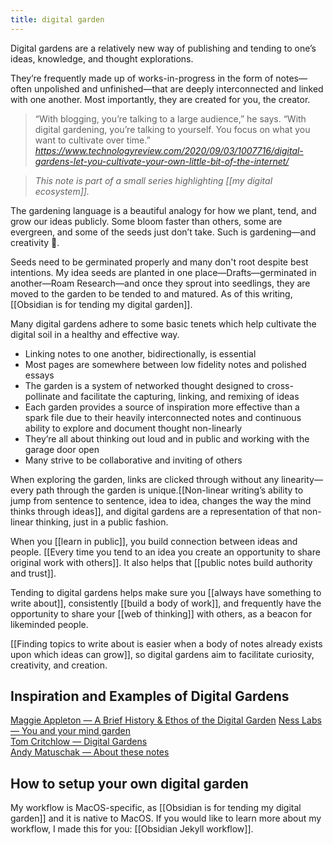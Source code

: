 ```yaml
---
title: digital garden
---
```

Digital gardens are a relatively new way of publishing and tending to one’s ideas, knowledge, and thought explorations.

They’re frequently made up of works-in-progress in the form of notes—often unpolished and unfinished—that are deeply interconnected and linked with one another. Most importantly, they are created for you, the creator.

<blockquote class="quoteback" darkmode="" data-title="Digital%20gardens%20let%20you%20cultivate%20your%20own%20little%20bit%20of%20the%20internet%20%E2%80%93%20MIT%20Technology%20Review" data-author="" cite="https://www.technologyreview.com/2020/09/03/1007716/digital-gardens-let-you-cultivate-your-own-little-bit-of-the-internet/">
“With blogging, you’re talking to a large audience,” he says. “With digital gardening, you’re talking to yourself. You focus on what you want to cultivate over time.”
<footer><cite> <a href="https://www.technologyreview.com/2020/09/03/1007716/digital-gardens-let-you-cultivate-your-own-little-bit-of-the-internet/">https://www.technologyreview.com/2020/09/03/1007716/digital-gardens-let-you-cultivate-your-own-little-bit-of-the-internet/</a></cite></footer>
</blockquote><script note="" src="https://cdn.jsdelivr.net/gh/Blogger-Peer-Review/quotebacks@1/quoteback.js"></script>

> *This note is part of a small series highlighting [[my digital ecosystem]].*

The gardening language is a beautiful analogy for how we plant, tend, and grow our ideas publicly. Some bloom faster than others, some are evergreen, and some of the seeds just don’t take. Such is gardening—and creativity 🌱.

Seeds need to be germinated properly and many don't root despite best intentions. My idea seeds are planted in one place—Drafts—germinated in another—Roam Research—and once they sprout into seedlings, they are moved to the garden to be tended to and matured. As of this writing, [[Obsidian is for tending my digital garden]].

Many digital gardens adhere to some basic tenets which help cultivate the digital soil in a healthy and effective way.
- Linking notes to one another, bidirectionally, is essential
- Most pages are somewhere between low fidelity notes and polished essays
- The garden is a system of networked thought designed to cross-pollinate and facilitate the capturing, linking, and remixing of ideas
- Each garden provides a source of inspiration more effective than a spark file due to their heavily interconnected notes and continuous ability to explore and document thought non-linearly
- They’re all about thinking out loud and in public and working with the garage door open
- Many strive to be collaborative and inviting of others

When exploring the garden, links are clicked through without any linearity—every path through the garden is unique.[[Non-linear writing’s ability to jump from sentence to sentence, idea to idea, changes the way the mind thinks through ideas]], and digital gardens are a representation of that non-linear thinking, just in a public fashion.

When you [[learn in public]], you build connection between ideas and people. [[Every time you tend to an idea you create an opportunity to share original work with others]].  It also helps that [[public notes build authority and trust]].

Tending to digital gardens helps make sure you [[always have something to write about]], consistently [[build a body of work]], and frequently have the opportunity to share your [[web of thinking]] with others, as a beacon for likeminded people.

[[Finding topics to write about is easier when a body of notes already exists upon which ideas can grow]], so digital gardens aim to facilitate curiosity, creativity, and creation.

## Inspiration and Examples of Digital Gardens
[Maggie Appleton — A Brief History & Ethos of the Digital Garden](https://maggieappleton.com/garden-history)
[Ness Labs — You and your mind garden](https://nesslabs.com/mind-garden)<br>
[Tom Critchlow — Digital Gardens](https://tomcritchlow.com/blogchains/digital-gardens/)<br>
[Andy Matuschak — About these notes](http://notes.andymatuschak.org/)<br>

## How to setup your own digital garden
My workflow is MacOS-specific, as [[Obsidian is for tending my digital garden]] and it is native to MacOS. If you would like to learn more about my workflow, I made this for you: [[Obsidian Jekyll workflow]].
